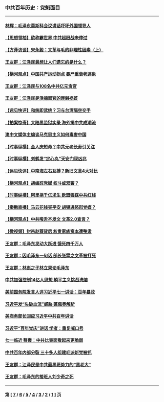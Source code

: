### 中共百年历史：党魁面目
---
#### [林辉：毛泽东莫斯科会议讲话吓坏外国领导人](../../pages/nf1176107/n13917931.md?06140430) 
#### [【思想领袖】欲称霸世界 中共超限战未停过](../../pages/nf1176107/n13745142.md?06140430) 
#### [【方菲访谈】宋永毅：文革与毛的非理性因素（上）](../../pages/nf1176107/n13469956.md?06140430) 
#### [王友群：江泽民最想让人们遗忘的是什么？](../../pages/nf1176107/n13408949.md?06140430) 
#### [【横河观点】中国共产运动拐点 暴严重衰老迹象](../../pages/nf1176107/n13388333.md?06140430) 
#### [王友群：江泽民与108名中共亿元贪官](../../pages/nf1176107/n13352358.md?06140430) 
#### [王友群：江泽民是活摘器官的罪魁祸首](../../pages/nf1176107/n13336903.md?06140430) 
#### [【远见快评】和统即武统？习与台湾隔空交手](../../pages/nf1176107/n13297739.md?06140430) 
#### [【拍案惊奇】大陆黑监狱实录 海外揭中共成潮流](../../pages/nf1176107/n13288853.md?06140430) 
#### [澳中文媒体主编谈马克思主义如何毒害中国](../../pages/nf1176107/n13257387.md?06140430) 
#### [【时事纵横】金人庆短命？中共元老长寿引关注](../../pages/nf1176107/n13217934.md?06140430) 
#### [【时事纵横】刘鹤发“定心丸”天安门现凶兆](../../pages/nf1176107/n13215416.md?06140430) 
#### [【远见快评】中南海左右互搏？新旧文革4大对比](../../pages/nf1176107/n13214745.md?06140430) 
#### [【横河观点】胡编怼党媒 权斗或双簧？](../../pages/nf1176107/n13210864.md?06140430) 
#### [【时事纵横】阿里捐千亿求生 欧盟狠踩中共红线](../../pages/nf1176107/n13206431.md?06140430) 
#### [【秦鹏直播】马云花钱买平安 胡锡进怒怼党媒？](../../pages/nf1176107/n13206392.md?06140430) 
#### [【横河观点】中共喉舌齐发文 文革2.0宣言？](../../pages/nf1176107/n13201248.md?06140430) 
#### [【微视频】封杀赵薇背后 权贵家族资本遭整肃](../../pages/nf1176107/n13197798.md?06140430) 
#### [王友群：毛泽东发动大跃进 饿死四千万人](../../pages/nf1176107/n13177158.md?06140430) 
#### [王友群：因毛泽东一句话 部长张霖之文革被打死](../../pages/nf1176107/n13161711.md?06140430) 
#### [王友群：林彪之子林立果论毛泽东](../../pages/nf1176107/n13128622.md?06140430) 
#### [中共加强控制14亿人思想 躺平主义挑战洗脑](../../pages/nf1176107/n13094299.md?06140430) 
#### [美前国务院发言人评习近平七一讲话：百年暴政](../../pages/nf1176107/n13066986.md?06140430) 
#### [习近平发“头破血流”威胁 蓬佩奥解析](../../pages/nf1176107/n13063604.md?06140430) 
#### [美商务部长回应习近平中共百年讲话](../../pages/nf1176107/n13062903.md?06140430) 
#### [习近平“百年党庆”讲话 学者：重复喊口号](../../pages/nf1176107/n13061411.md?06140430) 
#### [七一临近 蔡霞：中共比表面看起来更脆弱](../../pages/nf1176107/n13056418.md?06140430) 
#### [中共百年内部分裂 三十多人组建毛派新党被抓](../../pages/nf1176107/n13044023.md?06140430) 
#### [王友群：江泽民是中共最黑恶势力的“黑老大”](../../pages/nf1176107/n13022180.md?06140430) 
#### [王友群：毛泽东的接班人刘少奇之死](../../pages/nf1176107/n12991772.md?06140430) 

---
#### 第 [ [7](./7.md?06140430) / [6](./6.md?06140430) / [5](./5.md?06140430) / [4](./4.md?06140430) / [3](./3.md?06140430) / [2](./2.md?06140430) / [1](./1.md?06140430) ] 页
